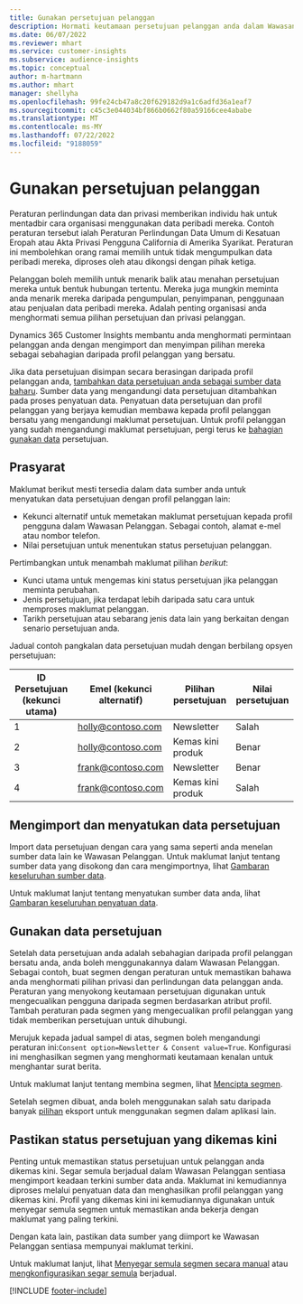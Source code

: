 ```yaml
---
title: Gunakan persetujuan pelanggan
description: Hormati keutamaan persetujuan pelanggan anda dalam Wawasan Pelanggan dengan mengimport data persetujuan.
ms.date: 06/07/2022
ms.reviewer: mhart
ms.service: customer-insights
ms.subservice: audience-insights
ms.topic: conceptual
author: m-hartmann
ms.author: mhart
manager: shellyha
ms.openlocfilehash: 99fe24cb47a8c20f629182d9a1c6adfd36a1eaf7
ms.sourcegitcommit: c45c3e044034bf866b0662f80a59166cee4ababe
ms.translationtype: MT
ms.contentlocale: ms-MY
ms.lasthandoff: 07/22/2022
ms.locfileid: "9188059"
---
```

# <a name="use-customer-consent"></a>Gunakan persetujuan pelanggan

Peraturan perlindungan data dan privasi memberikan individu hak untuk mentadbir cara organisasi menggunakan data peribadi mereka. Contoh peraturan tersebut ialah Peraturan Perlindungan Data Umum di Kesatuan Eropah atau Akta Privasi Pengguna California di Amerika Syarikat. Peraturan ini membolehkan orang ramai memilih untuk tidak mengumpulkan data peribadi mereka, diproses oleh atau dikongsi dengan pihak ketiga.  

Pelanggan boleh memilih untuk menarik balik atau menahan persetujuan mereka untuk bentuk hubungan tertentu. Mereka juga mungkin meminta anda menarik mereka daripada pengumpulan, penyimpanan, penggunaan atau penjualan data peribadi mereka. Adalah penting organisasi anda menghormati semua pilihan persetujuan dan privasi pelanggan.  

Dynamics 365 Customer Insights membantu anda menghormati permintaan pelanggan anda dengan mengimport dan menyimpan pilihan mereka sebagai sebahagian daripada profil pelanggan yang bersatu.

Jika data persetujuan disimpan secara berasingan daripada profil pelanggan anda, [tambahkan data persetujuan anda sebagai sumber data baharu](#import-and-unify-consent-data). Sumber data yang mengandungi data persetujuan ditambahkan pada proses penyatuan data. Penyatuan data persetujuan dan profil pelanggan yang berjaya kemudian membawa kepada profil pelanggan bersatu yang mengandungi maklumat persetujuan. Untuk profil pelanggan yang sudah mengandungi maklumat persetujuan, pergi terus ke [bahagian gunakan data](#use-consent-data) persetujuan.

## <a name="prerequisites"></a>Prasyarat

Maklumat berikut mesti tersedia dalam data sumber anda untuk menyatukan data persetujuan dengan profil pelanggan lain:

- Kekunci alternatif untuk memetakan maklumat persetujuan kepada profil pengguna dalam Wawasan Pelanggan. Sebagai contoh, alamat e-mel atau nombor telefon.
- Nilai persetujuan untuk menentukan status persetujuan pelanggan.

Pertimbangkan untuk menambah maklumat pilihan *berikut*:

- Kunci utama untuk mengemas kini status persetujuan jika pelanggan meminta perubahan.
- Jenis persetujuan, jika terdapat lebih daripada satu cara untuk memproses maklumat pelanggan.
- Tarikh persetujuan atau sebarang jenis data lain yang berkaitan dengan senario persetujuan anda.

Jadual contoh pangkalan data persetujuan mudah dengan berbilang opsyen persetujuan:

|ID Persetujuan (kekunci utama)   |Emel (kekunci alternatif)  |Pilihan persetujuan  |Nilai persetujuan  |
|---------|---------|---------|---------|
|1    |  holly@contoso.com       |  Newsletter       |  Salah       |
|2    |  holly@contoso.com       |  Kemas kini produk       |  Benar       |
|3    |  frank@contoso.com       |  Newsletter       | Benar        |
|4    |  frank@contoso.com       |  Kemas kini produk       |  Salah       |

## <a name="import-and-unify-consent-data"></a>Mengimport dan menyatukan data persetujuan

Import data persetujuan dengan cara yang sama seperti anda menelan sumber data lain ke Wawasan Pelanggan. Untuk maklumat lanjut tentang sumber data yang disokong dan cara mengimportnya, lihat [Gambaran keseluruhan sumber data](data-sources.md).

Untuk maklumat lanjut tentang menyatukan sumber data anda, lihat [Gambaran keseluruhan penyatuan data](data-unification.md).

## <a name="use-consent-data"></a>Gunakan data persetujuan

Setelah data persetujuan anda adalah sebahagian daripada profil pelanggan bersatu anda, anda boleh menggunakannya dalam Wawasan Pelanggan. Sebagai contoh, buat segmen dengan peraturan untuk memastikan bahawa anda menghormati pilihan privasi dan perlindungan data pelanggan anda. Peraturan yang menyokong keutamaan persetujuan digunakan untuk mengecualikan pengguna daripada segmen berdasarkan atribut profil. Tambah peraturan pada segmen yang mengecualikan profil pelanggan yang tidak memberikan persetujuan untuk dihubungi.

Merujuk kepada jadual sampel di atas, segmen boleh mengandungi peraturan ini:`Consent option=Newsletter & Consent value=True`. Konfigurasi ini menghasilkan segmen yang menghormati keutamaan kenalan untuk menghantar surat berita.

Untuk maklumat lanjut tentang membina segmen, lihat [Mencipta segmen](segment-builder.md).

Setelah segmen dibuat, anda boleh menggunakan salah satu daripada banyak [pilihan](export-destinations.md) eksport untuk menggunakan segmen dalam aplikasi lain.

## <a name="ensure-updated-consent-status"></a>Pastikan status persetujuan yang dikemas kini

Penting untuk memastikan status persetujuan untuk pelanggan anda dikemas kini. Segar semula berjadual dalam Wawasan Pelanggan sentiasa mengimport keadaan terkini sumber data anda. Maklumat ini kemudiannya diproses melalui penyatuan data dan menghasilkan profil pelanggan yang dikemas kini. Profil yang dikemas kini ini kemudiannya digunakan untuk menyegar semula segmen untuk memastikan anda bekerja dengan maklumat yang paling terkini.

Dengan kata lain, pastikan data sumber yang diimport ke Wawasan Pelanggan sentiasa mempunyai maklumat terkini.

Untuk maklumat lanjut, lihat [Menyegar semula segmen secara manual](segments.md#refresh-segments) atau [mengkonfigurasikan segar semula](system.md#schedule-tab) berjadual.

[!INCLUDE [footer-include](includes/footer-banner.md)]
